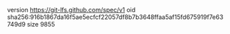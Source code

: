 version https://git-lfs.github.com/spec/v1
oid sha256:916b1867da16f5ae5ecfcf22057df8b7b3648ffaa5af15fd675919f7e63749d9
size 9855
